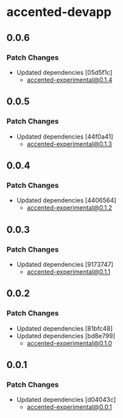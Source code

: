 # accented-devapp

## 0.0.6

### Patch Changes

- Updated dependencies [05d5f1c]
  - accented-experimental@0.1.4

## 0.0.5

### Patch Changes

- Updated dependencies [44f0a41]
  - accented-experimental@0.1.3

## 0.0.4

### Patch Changes

- Updated dependencies [4406564]
  - accented-experimental@0.1.2

## 0.0.3

### Patch Changes

- Updated dependencies [9173747]
  - accented-experimental@0.1.1

## 0.0.2

### Patch Changes

- Updated dependencies [81bfc48]
- Updated dependencies [bd8e799]
  - accented-experimental@0.1.0

## 0.0.1

### Patch Changes

- Updated dependencies [d04043c]
  - accented-experimental@0.0.1
